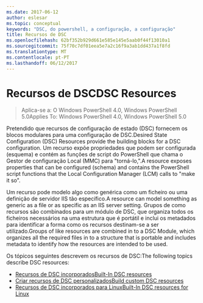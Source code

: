 ```yaml
---
ms.date: 2017-06-12
author: eslesar
ms.topic: conceptual
keywords: "DSC, do powershell, a configuração, a configuração"
title: Recursos de DSC
ms.openlocfilehash: 62bf352b929d661e585e145e5aab0f44f13010a1
ms.sourcegitcommit: 75f70c7df01eea5e7a2c16f9a3ab1dd437a1f8fd
ms.translationtype: MT
ms.contentlocale: pt-PT
ms.lasthandoff: 06/12/2017
---
```

# <a name="dsc-resources"></a><span data-ttu-id="50c8f-103">Recursos de DSC</span><span class="sxs-lookup"><span data-stu-id="50c8f-103">DSC Resources</span></span>

><span data-ttu-id="50c8f-104">Aplica-se a: O Windows PowerShell 4.0, Windows PowerShell 5.0</span><span class="sxs-lookup"><span data-stu-id="50c8f-104">Applies To: Windows PowerShell 4.0, Windows PowerShell 5.0</span></span>

<span data-ttu-id="50c8f-105">Pretendido que recursos de configuração de estado (DSC) fornecem os blocos modulares para uma configuração de DSC.</span><span class="sxs-lookup"><span data-stu-id="50c8f-105">Desired State Configuration (DSC) Resources provide the building blocks for a DSC configuration.</span></span> <span data-ttu-id="50c8f-106">Um recurso expõe propriedades que podem ser configurada (esquema) e contém as funções de script do PowerShell que chama o Gestor de configuração Local (MMC) para "torná-lo,".</span><span class="sxs-lookup"><span data-stu-id="50c8f-106">A resource exposes properties that can be configured (schema) and contains the PowerShell script functions that the Local Configuration Manager (LCM) calls to "make it so".</span></span>

<span data-ttu-id="50c8f-107">Um recurso pode modelo algo como genérica como um ficheiro ou uma definição de servidor IIS tão específico.</span><span class="sxs-lookup"><span data-stu-id="50c8f-107">A resource can model something as generic as a file or as specific as an IIS server setting.</span></span>  <span data-ttu-id="50c8f-108">Grupos de como recursos são combinados para um módulo de DSC, que organiza todos os ficheiros necessários na uma estrutura que é portátil e inclui os metadados para identificar a forma como os recursos destinam-se a ser utilizado.</span><span class="sxs-lookup"><span data-stu-id="50c8f-108">Groups of like resources are combined in to a DSC Module, which organizes all the required files in to a structure that is portable and includes metadata to identify how the resources are intended to be used.</span></span>  

<span data-ttu-id="50c8f-109">Os tópicos seguintes descrevem os recursos de DSC:</span><span class="sxs-lookup"><span data-stu-id="50c8f-109">The following topics describe DSC resources:</span></span>

- [<span data-ttu-id="50c8f-110">Recursos de DSC incorporados</span><span class="sxs-lookup"><span data-stu-id="50c8f-110">Built-In DSC resources</span></span>](builtInResource.md)
- [<span data-ttu-id="50c8f-111">Criar recursos de DSC personalizados</span><span class="sxs-lookup"><span data-stu-id="50c8f-111">Build custom DSC resources</span></span>](authoringResource.md)
- [<span data-ttu-id="50c8f-112">Recursos de DSC incorporados para Linux</span><span class="sxs-lookup"><span data-stu-id="50c8f-112">Built-In DSC resources for Linux</span></span>](lnxBuiltInResources.md)


